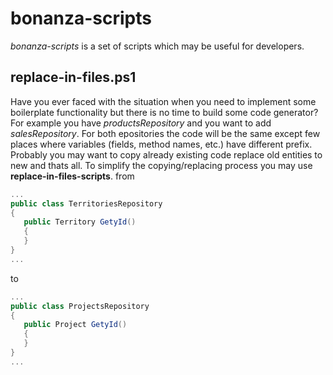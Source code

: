 # bonanza-scripts

*bonanza-scripts* is a set of scripts which may be useful for developers.

## replace-in-files.ps1
Have you ever faced with the situation when you need to implement some boilerplate functionality but there is no time to build some code generator? For example you have *productsRepository* and you want to add *salesRepository*. For both epositories the code will be the same except few places where variables (fields, method names, etc.) have different prefix. Probably you may want to copy already existing code replace old entities to new and thats all. To simplify the copying/replacing process you may use **replace-in-files-scripts**.
from 
```C#
...
public class TerritoriesRepository
{
   public Territory GetyId()
   {
   }
}
...
```
 to
```C#
...
public class ProjectsRepository
{   
   public Project GetyId()
   {
   }
}
...
```
